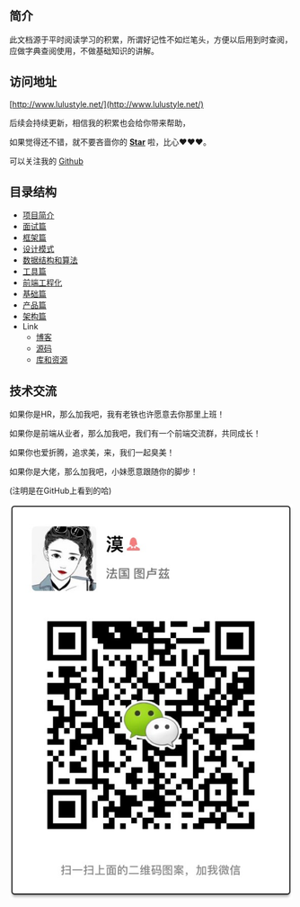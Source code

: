 ## 简介

此文档源于平时阅读学习的积累，所谓好记性不如烂笔头，方便以后用到时查阅，应做字典查阅使用，不做基础知识的讲解。

## 访问地址

[http://www.lulustyle.net/](http://www.lulustyle.net/)

后续会持续更新，相信我的积累也会给你带来帮助，

如果觉得还不错，就不要吝啬你的 [**Star**](https://github.com/lulu27753/document.github.io) 啦，比心❤️❤️❤️。

可以关注我的 [Github](https://github.com/lulu27753)


## 目录结构


* [项目简介](README.md)
* [面试篇](http://www.lulustyle.net/book/interview/resume.html)	
* [框架篇](http://www.lulustyle.net/book/react/redux.html)
* [设计模式](http://www.lulustyle.net/book/JS%E8%AE%BE%E8%AE%A1%E6%A8%A1%E5%BC%8F%E7%B3%BB%E7%BB%9F%E8%AE%B2%E8%A7%A3%E5%92%8C%E5%BA%94%E7%94%A8/%E8%AE%BE%E8%AE%A1%E5%8E%9F%E5%88%99.html)
* [数据结构和算法](http://www.lulustyle.net/book/%E7%AE%97%E6%B3%95%E5%92%8C%E6%95%B0%E6%8D%AE%E7%BB%93%E6%9E%84/%E6%A0%88.html)
* [工具篇](http://www.lulustyle.net/book/tool/git.html)
* [前端工程化](http://www.lulustyle.net/book/%E5%89%8D%E7%AB%AF%E5%B7%A5%E7%A8%8B%E5%8C%96/webpack%E6%89%93%E5%8C%85%E4%BD%93%E7%A7%AF%E7%AF%87.html)
* [基础篇](http://www.lulustyle.net/book/js/%E8%B7%A8%E5%9F%9F.html)
* [产品篇](http://www.lulustyle.net/book/%E4%BA%A7%E5%93%81/)
* [架构篇](http://www.lulustyle.net/book/%E6%9E%B6%E6%9E%84/%E5%89%8D%E7%AB%AF%E6%9E%B6%E6%9E%84%E4%B9%8B%E8%B7%AF.html)
* Link
	* [博客](http://www.lulustyle.net/book/tool/%E5%8D%9A%E5%AE%A2.html)
	* [源码](http://www.lulustyle.net/book/origin-code/)
	* [库和资源](http://www.lulustyle.net/book/%E8%BD%AE%E5%AD%90/%E5%BA%93%E5%92%8C%E8%B5%84%E6%BA%90.html)

## 技术交流

如果你是HR，那么加我吧，我有老铁也许愿意去你那里上班！

如果你是前端从业者，那么加我吧，我们有一个前端交流群，共同成长！

如果你也爱折腾，追求美，来，我们一起臭美！

如果你是大佬，那么加我吧，小妹愿意跟随你的脚步！

(注明是在GitHub上看到的哈)

![](/book/Wechat.jpeg)
